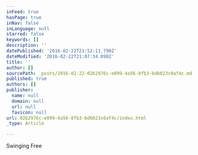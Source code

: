 ```yaml
---
inFeed: true
hasPage: true
inNav: false
inLanguage: null
starred: false
keywords: []
description: ''
datePublished: '2016-02-22T21:52:11.790Z'
dateModified: '2016-02-22T21:07:34.090Z'
title: ''
author: []
sourcePath: _posts/2016-02-22-02b2976c-e099-4a56-8fb3-bd6023c0af4c.md
published: true
authors: []
publisher:
  name: null
  domain: null
  url: null
  favicon: null
url: 02b2976c-e099-4a56-8fb3-bd6023c0af4c/index.html
_type: Article

---
```

Swinging Free